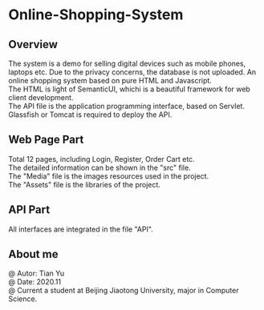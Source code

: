 # Online-Shopping-System
## Overview
The system is a demo for selling digital devices such as mobile phones, laptops etc. Due to the privacy concerns, the database is not uploaded.
An online shopping system based on pure HTML and Javascript.  
The HTML is light of SemanticUI, whichi is a beautiful framework for web client development.  
The API file is the application programming interface, based on Servlet.  
Glassfish or Tomcat is required to deploy the API.  
## Web Page Part
Total 12 pages, including Login, Register, Order Cart etc.  
The detailed information can be shown in the "src" file.  
The "Media" file is the images resources used in the project.  
The "Assets" file is the libraries of the project.  
## API Part
All interfaces are integrated in the file "API".  
## About me
@ Autor: Tian Yu  
@ Date: 2020.11  
@ Current a student at Beijing Jiaotong University, major in Computer Science.

